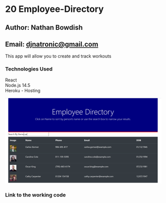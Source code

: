 # 20 Employee-Directory

## Author: Nathan Bowdish
## Email:  djnatronic@gmail.com

This app will allow you to create and track workouts<br/>

### Technologies Used

React<br/>
Node.js 14.5<br/>
Heroku - Hosting<br/>



![scheduler demo](./Capture.PNG)

### Link to the working code
